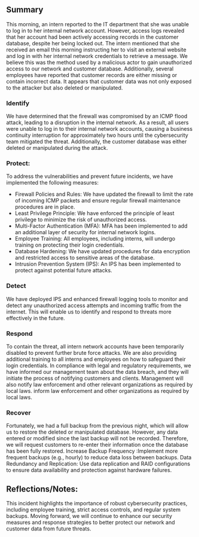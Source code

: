 ## Summary
This morning, an intern reported to the IT department that she was unable to log in to her internal network account. However, access logs revealed that her account had been actively accessing records in the customer database, despite her being locked out. The intern mentioned that she received an email this morning instructing her to visit an external website and log in with her internal network credentials to retrieve a message. We believe this was the method used by a malicious actor to gain unauthorized access to our network and customer database. Additionally, several employees have reported that customer records are either missing or contain incorrect data. It appears that customer data was not only exposed to the attacker but also deleted or manipulated.

### Identify
We have determined that the firewall was compromised by an ICMP flood attack, leading to a disruption in the internal network. As a result, all users were unable to log in to their internal network accounts, causing a business continuity interruption for approximately two hours until the cybersecurity team mitigated the threat. Additionally, the customer database was either deleted or manipulated during the attack. 


### Protect: 
To address the vulnerabilities and prevent future incidents, we have implemented the following measures:
- Firewall Policies and Rules: We have updated the firewall to limit the rate of incoming ICMP packets and ensure regular firewall maintenance procedures are in place.
- Least Privilege Principle: We have enforced the principle of least privilege to minimize the risk of unauthorized access.
- Multi-Factor Authentication (MFA): MFA has been implemented to add an additional layer of security for internal network logins.
- Employee Training: All employees, including interns, will undergo training on protecting their login credentials.
- Database Hardening: We have updated procedures for data encryption and restricted access to sensitive areas of the database.
- Intrusion Prevention System (IPS): An IPS has been implemented to protect against potential future attacks.

###  Detect
We have deployed IPS and enhanced firewall logging tools to monitor and detect any unauthorized access attempts and incoming traffic from the internet. This will enable us to identify and respond to threats more effectively in the future.

### Respond
To contain the threat, all intern network accounts have been temporarily disabled to prevent further brute force attacks. We are also providing additional training to all interns and employees on how to safeguard their login credentials. In compliance with legal and regulatory requirements, we have informed our management team about the data breach, and they will initiate the process of notifying customers and clients. Management will also notify law enforcement and other relevant organizations as required by local laws.
inform law enforcement and other organizations as required by local laws.


### Recover
Fortunately, we had a full backup from the previous night, which will allow us to restore the deleted or manipulated database. However, any data entered or modified since the last backup will not be recorded. Therefore, we will request customers to re-enter their information once the database has been fully restored.
Increase Backup Frequency :Implement more frequent backups (e.g., hourly) to reduce data loss between backups.
Data Redundancy and Replication: Use data replication and RAID configurations to ensure data availability and protection against hardware failures.



## Reflections/Notes: 
This incident highlights the importance of robust cybersecurity practices, including employee training, strict access controls, and regular system backups. Moving forward, we will continue to enhance our security measures and response strategies to better protect our network and customer data from future threats.

